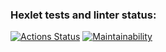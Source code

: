 ### Hexlet tests and linter status:

[![Actions Status](https://github.com/DStarky/frontend-project-44/workflows/hexlet-check/badge.svg)](https://github.com/DStarky/frontend-project-44/actions)
[![Maintainability](https://api.codeclimate.com/v1/badges/04bfb90d50e96b3dfd59/maintainability)](https://codeclimate.com/github/DStarky/frontend-project-44/maintainability)
